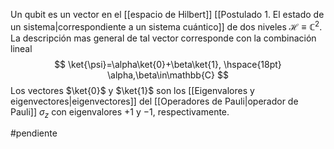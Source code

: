 Un qubit es un vector en el [[espacio de Hilbert]] [[Postulado 1. El estado de un sistema|correspondiente a un sistema cuántico]] de dos niveles $\mathcal{H}\equiv \mathbb{C}^2$. La descripción mas general de tal vector corresponde con la combinación lineal 
$$
\ket{\psi}=\alpha\ket{0}+\beta\ket{1}, \hspace{18pt} \alpha,\beta\in\mathbb{C}
$$
Los vectores $\ket{0}$ y $\ket{1}$ son los [[Eigenvalores y eigenvectores|eigenvectores]] del [[Operadores de Pauli|operador de Pauli]] $\sigma_z$ con eigenvalores $+1$ y $-1$, respectivamente.

#pendiente 